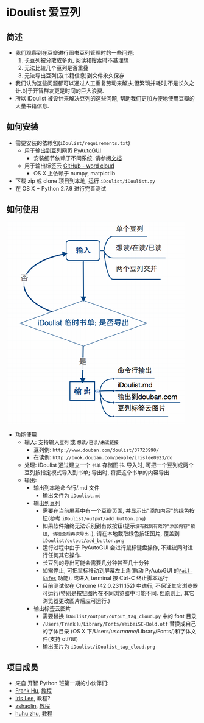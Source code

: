 # iDoulist 爱豆列

## 简述

- 我们观察到在豆瓣进行图书豆列管理时的一些问题:
  1. 长豆列被分散成多页, 阅读和搜索时不甚理想
  2. 无法比较几个豆列是否重叠
  3. 无法导出豆列(及书籍信息)到文件永久保存
- 我们认为这些问题都可以通过人工重复劳动来解决,但繁琐并耗时,不是长久之计.对于开智群友更是时间的巨大浪费.
- 所以 iDoulist 被设计来解决豆列的这些问题, 帮助我们更加方便地使用豆瓣的大量书籍信息.


## 如何安装
- 需要安装的依赖包(`iDoulist/requirements.txt`)
  - 用于输出到豆列网页 [PyAutoGUI](http://pyautogui.readthedocs.org/en/latest/)
     - 安装细节依赖于不同系统. 请参阅[文档](http://pyautogui.readthedocs.org/en/latest/install.html)
  - 用于输出标签云 [GitHub - word cloud](https://github.com/amueller/word_cloud)
     - OS X 上依赖于 numpy, matplotlib
- 下载 zip 或 clone 项目到本地, 运行 `iDoulist/iDoulist.py`
- 在 OS X + Python 2.7.9 进行完善测试

## 如何使用

![iDoulist Guide](misc/idoulist-guide.png)

- 功能使用
  - 输入: 支持输入`豆列` 或 `想读/已读/未读链接`
     - 豆列例: `http://www.douban.com/doulist/37723990/`
     - 在读例: `http://book.douban.com/people/irislee0923/do`
  - 处理: iDoulist 通过建立一个 `书单` 存储图书. 导入时, 可把一个豆列或两个豆列按指定模式导入到书单; 导出时, 将把这个书单的内容导出
  - 输出:
     - 输出到本地命令行/.md 文件
         - 输出文件为 `iDoulist.md`
     - 输出到豆列
         - 需要在当前屏幕中有一个豆瓣页面, 并显示出"添加内容"的绿色按钮(参考 `iDoulist/output/add_button.png`)  
         - 如果软件始终无法识别到有效按钮(提示`没有找到有效的"添加内容"按钮, 请检查后再次导出.`), 请在本地截取绿色按钮图片, 覆盖到 `iDoulist/output/add_button.png`
         - 运行过程中由于 PyAutoGUI 会进行鼠标键盘操作, 不建议同时进行任何其它操作.
         - 长豆列的导出可能会需要几分钟甚至几十分钟
         - 如需停止, 可把鼠标移动到屏幕左上角(启动 PyAutoGUI 的[`Fail-Safes`](http://pyautogui.readthedocs.org/en/latest/introduction.html#fail-safes) 功能), 或进入 terminal 按 Ctrl-C 终止脚本运行
         - 目前测试仅在 Chrome (42.0.2311.152) 中进行, 不保证其它浏览器可运行(特别是按钮图片在不同浏览器中可能不同. 但原则上, 其它浏览器更改图片后应可运行.)
     - 输出标签云图片
         - 需要替换 `iDoulist/output/output_tag_cloud.py` 中的 font 目录
         - `/Users/FrankHu/Library/Fonts/WeibeiSC-Bold.otf` 替换成自己的字体目录 (OS X 下/Users/*username*/Library/Fonts/)和字体文件(支持 otf/ttf)
         - 输出图片为 `iDoulist/iDoulist_tag_cloud.png`

## 项目成员
- 来自 开智 Python 班第一期的小伙伴们:
- [Frank Hu](https://github.com/Frank-the-Obscure), [教程](https://www.gitbook.com/book/frank-the-obscure/pythoncamp0/details)
- [Iris Lee](https://github.com/nicetag), 教程?
- [zshaolin](https://github.com/zshaolin), [教程](https://github.com/zshaolin/pythoncamp0)
- [huhu zhu](https://github.com/huhu8), [教程](https://github.com/huhu8/pythoncamp0)